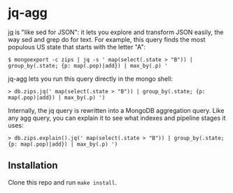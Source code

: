 # jq-agg

[jq](https://stedolan.github.io/jq/) is "like sed for JSON": it lets you explore and transform JSON easily, the way sed and grep do for text.  For example, this query finds the most populous US state that starts with the letter "A":
```
$ mongoexport -c zips | jq -s ' map(select(.state > "B")) | group_by(.state; {p: map(.pop)|add}) | max_by(.p) '
```

jq-agg lets you run this query directly in the mongo shell:
```
> db.zips.jq(' map(select(.state > "B")) | group_by(.state; {p: map(.pop)|add}) | max_by(.p) ')
```

Internally, the jq query is rewritten into a MongoDB aggregation query.  Like any agg query, you can explain it to see what indexes and pipeline stages it uses:
```
> db.zips.explain().jq(' map(select(.state > "B")) | group_by(.state; {p: map(.pop)|add}) | max_by(.p) ')
```

## Installation

Clone this repo and run `make install`.
